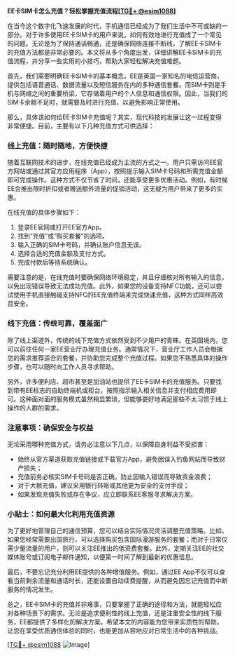 **EE卡SIM卡怎么充值？轻松掌握充值流程[[TG💪+ @esim1088](https://t.me/s/esim1088)]**

在当今这个数字化飞速发展的时代，手机通信已经成为了我们生活中不可或缺的一部分。对于许多使用EE卡SIM卡的用户来说，如何有效地进行充值成了一个常见的问题。无论是为了保持通话畅通，还是确保网络连接不断线，了解EE卡SIM卡的充值方法都是非常必要的。本文将从多个角度出发，详细讲解EE卡SIM卡的充值流程，并分享一些实用的小技巧，帮助大家轻松解决充值难题。

首先，我们需要明确EE卡SIM卡的基本概念。EE是英国一家知名的电信运营商，提供包括语音通话、数据流量以及短信服务在内的多种通信套餐。而SIM卡则是手机与网络之间的重要桥梁，它存储着用户的个人信息和通信权限。因此，当我们的SIM卡余额不足时，就需要及时进行充值，以避免影响正常使用。

那么，具体该如何给EE卡SIM卡充值呢？其实，现代科技的发展让这一过程变得非常便捷。目前，主要有以下几种充值方式可供选择：

### **线上充值：随时随地，方便快捷**

随着互联网技术的进步，在线充值已经成为主流的方式之一。用户只需访问EE官方网站或通过其官方应用程序（App），按照提示输入SIM卡号码和所需充值金额即可完成操作。这种方式不仅节省了时间，还能享受更多优惠活动。例如，有时候EE会推出限时折扣或者赠送额外流量的促销活动，这无疑为用户带来了更多的实惠。

在线充值的具体步骤如下：
1. 登录EE官网或打开EE官方App。
2. 找到“充值”或“购买套餐”的选项。
3. 输入正确的SIM卡号码，并确认账户信息无误。
4. 选择合适的充值金额及支付方式。
5. 完成付款后等待系统确认。

需要注意的是，在线充值时要确保网络环境稳定，并且仔细核对所有输入的信息，以免出现错误导致无法成功充值。此外，如果您的设备支持NFC功能，还可以尝试使用手机直接触碰支持NFC的EE充值终端来完成快速充值，这种方式同样高效且安全。

### **线下充值：传统可靠，覆盖面广**

除了线上渠道外，传统的线下充值方式依然受到不少用户的青睐。在英国境内，您可以前往任何一家EE营业厅办理充值业务。通常情况下，营业厅工作人员会根据您的需求推荐适合的套餐，并协助您完成整个充值过程。如果您不熟悉具体的操作步骤，也可以随时向工作人员寻求帮助。

另外，许多便利店、超市甚至是加油站也提供了EE卡SIM卡的充值服务。只要找到带有EE标志的自助终端机或柜台，按照指示输入相关信息并支付相应费用即可。这种面对面的服务模式虽然稍显繁琐，但能够更好地满足那些不太习惯于线上操作的人群的需求。

### **注意事项：确保安全与权益**

无论采用哪种充值方式，请务必注意以下几点，以保障自身利益不受损害：
- 始终从官方渠道获取充值链接或下载官方App，避免因误入钓鱼网站而导致财产损失；
- 充值前务必核实SIM卡号码是否正确，防止因输入错误而导致资金浪费；
- 对于大额充值，建议采用银行转账或其他更为安全的支付手段；
- 如果发现充值失败或存在争议，应立即联系EE客服寻求解决方案。

### **小贴士：如何最大化利用充值资源**

为了更好地管理自己的通信预算，您可以结合实际情况灵活调整充值策略。比如，如果您经常需要出国旅行，可以选择购买包含国际漫游服务的套餐；而对于日常仅需少量流量的用户，则可以关注EE推出的低资费套餐。此外，定期关注EE的社交媒体账号或订阅电子邮件通知，以便第一时间了解到最新的优惠信息。

最后，不要忘记充分利用EE提供的各种增值服务。例如，通过EE App不仅可以查看当前剩余流量和通话时长，还能设置自动续费提醒，从而避免因忘记充值而中断服务的情况发生。

总之，EE卡SIM卡的充值并非难事，只要掌握了正确的途径和方法，就能轻松应对各种场景下的需求。无论是追求便利性的线上充值，还是注重安全性的线下服务，EE都提供了多样化的解决方案。希望本文的内容能为您带来实质性的帮助，让您在享受优质通信体验的同时，也能更加从容地应对日常生活中的各种挑战。

[[TG💪+ @esim1088](https://t.me/s/esim1088) ![Image](https://i.postimg.cc/4NQfJmqS/Snipaste-2025-05-13-00-14-12.png)]